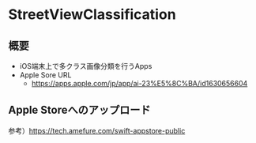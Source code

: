 StreetViewClassification
===

## 概要
- iOS端末上で多クラス画像分類を行うApps
- Apple Sore URL
  - https://apps.apple.com/jp/app/ai-23%E5%8C%BA/id1630656604

## Apple Storeへのアップロード
参考）https://tech.amefure.com/swift-appstore-public
